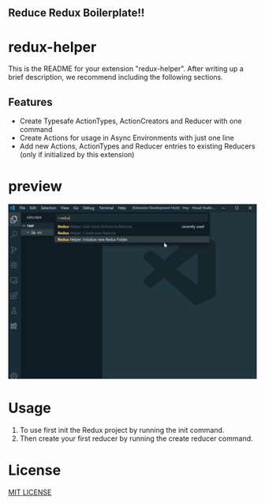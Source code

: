 ## Reduce Redux Boilerplate!!
# redux-helper


This is the README for your extension "redux-helper". After writing up a brief description, we recommend including the following sections.

## Features
* Create Typesafe ActionTypes, ActionCreators and Reducer with one command
* Create Actions for usage in Async Environments with just one line
* Add new Actions, ActionTypes and Reducer entries to existing Reducers (only if initialized by this extension)
# preview
![preview](./media/preview.gif)

# Usage
1. To use first init the Redux project by running the init command.
2. Then create your first reducer by running the create reducer command.

# License

[MIT LICENSE](./LICENSE)

